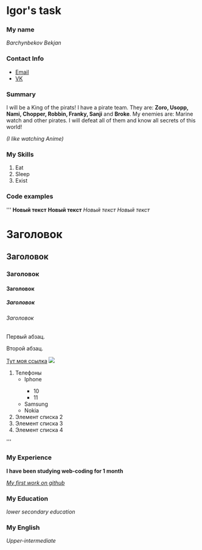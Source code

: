 # Igor's task

### My name
*Barchynbekov Bekjan*

### Contact Info
* [Email](http://mail.google.com)
* [VK](https://vk.com/barchynbekovb)

### Summary
I will be a King of the pirats! I have a pirate team. They are: **Zoro, Usopp, Nami,
 Chopper, Robbin, Franky, Sanji** and  **Broke**. My enemies are: Marine watch and
other pirates. I will defeat all of them and know all secrets of this world!

*(I like watching Anime)*

### My Skills
1. Eat
2. Sleep
3. Exist

### Code examples
'''
 <b>Новый текст</b>
   <strong>Новый текст</strong>
   <i>Новый текст</i>
   <em>Новый текст</em>
   <h1>Заголовок</h1>
   <h2>Заголовок</h2>
   <h3>Заголовок</h3>
   <h4>Заголовок</h4>
   <h5>Заголовок</h5>
   <h6>Заголовок</h6>
   
   <!-- Коментарий -->
   
   <p>Первый абзац.</p>
   <p>Второй абзац.</p>
   <a href="https://google.com/" target="_blamk">Тут моя ссылка</a>
   
   
   <a href="https://google.com/" target="_blamk">
       <img src="Google.png">
   </a>
   <ol>
       <li>Телефоны
           <ul>
               <li>Iphone</li>
               <ul>
                   <li>10</li>
                   <li>11</li>
               </ul>
               </li>
               <li>Samsung</li>
               <li>Nokia</li>
           </ul>
       </li>
       <li>Элемент списка 2</li>
       <li>Элемент списка 3</li>
       <li>Элемент списка 4</li>
   </ol> 
   '''

### My Experience
**I have been studying web-coding for 1 month**




*[My first work on github](https://bekjan-barch.github.io/first-homework/)*

### My Education

*lower secondary education*

### My English
*Upper-intermediate*
